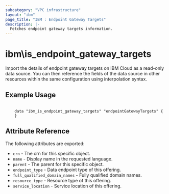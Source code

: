 ```yaml
---
subcategory: "VPC infrastructure"
layout: "ibm"
page_title: "IBM : Endpoint Gateway Targets"
description: |-
  Fetches endpoint gateway targets information.
---
```


# ibm\is_endpoint_gateway_targets

Import the details of endpoint gateway targets on IBM Cloud as a read-only data source. You can then reference the fields of the data source in other resources within the same configuration using interpolation syntax.

## Example Usage

```hcl

    data "ibm_is_endpoint_gateway_targets" "endpointGatewayTargets" {
    }

```

## Attribute Reference

The following attributes are exported:
* `crn` - The crn for this specific object.	
* `name` - Display name in the requested language.
* `parent` - The parent for this specific object. 
* `endpoint_type` - Data endpoint type of this offering.
* `full_qualified_domain_names` - Fully qualified domain names.
* `resource_type` - Resource type of this offering. 
* `service_location` - Service location of this offering.
